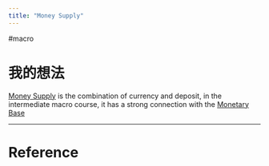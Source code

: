```yaml
---
title: "Money Supply"
---
```


#macro

# 我的想法

[Money Supply](Money%20Supply.md) is the combination of currency and deposit, in the intermediate macro course, it has a strong connection with the [Monetary Base](Monetary%20Base.md)

---



# Reference 

